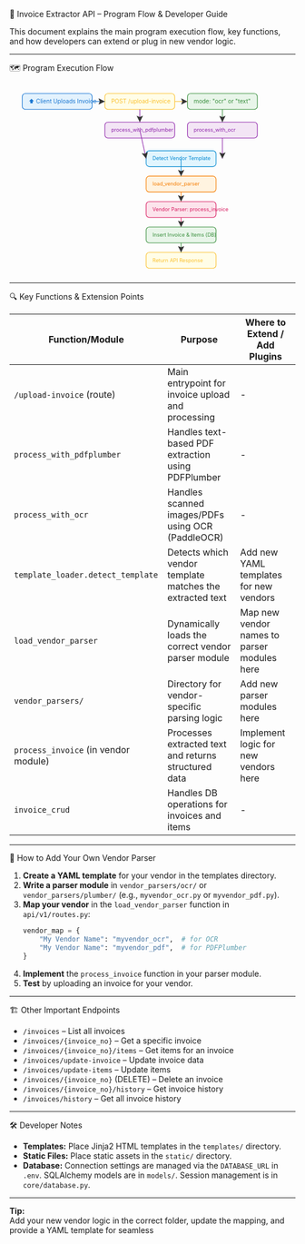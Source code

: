 🧾 Invoice Extractor API – Program Flow & Developer Guide

This document explains the main program execution flow, key functions, and how developers can extend or plug in new vendor logic.

---

🗺️ Program Execution Flow

<svg width="900" height="600" viewBox="0 0 900 600" xmlns="http://www.w3.org/2000/svg">
  <rect x="40" y="30" width="220" height="50" rx="10" fill="#e3f2fd" stroke="#1976d2" stroke-width="2"/>
  <text x="60" y="60" font-size="18" fill="#1976d2">⬆️ Client Uploads Invoice</text>
  
  <rect x="300" y="30" width="220" height="50" rx="10" fill="#fffde7" stroke="#fbc02d" stroke-width="2"/>
  <text x="320" y="60" font-size="18" fill="#fbc02d">POST /upload-invoice</text>
  
  <rect x="560" y="30" width="220" height="50" rx="10" fill="#e8f5e9" stroke="#388e3c" stroke-width="2"/>
  <text x="580" y="60" font-size="18" fill="#388e3c">mode: "ocr" or "text"</text>
  
  <rect x="300" y="120" width="220" height="50" rx="10" fill="#f3e5f5" stroke="#8e24aa" stroke-width="2"/>
  <text x="320" y="150" font-size="16" fill="#8e24aa">process_with_pdfplumber</text>
  
  <rect x="560" y="120" width="220" height="50" rx="10" fill="#f3e5f5" stroke="#8e24aa" stroke-width="2"/>
  <text x="580" y="150" font-size="16" fill="#8e24aa">process_with_ocr</text>
  
  <rect x="430" y="210" width="220" height="50" rx="10" fill="#e1f5fe" stroke="#0288d1" stroke-width="2"/>
  <text x="450" y="240" font-size="16" fill="#0288d1">Detect Vendor Template</text>
  
  <rect x="430" y="290" width="220" height="50" rx="10" fill="#fff3e0" stroke="#f57c00" stroke-width="2"/>
  <text x="450" y="320" font-size="16" fill="#f57c00">load_vendor_parser</text>
  
  <rect x="430" y="370" width="220" height="50" rx="10" fill="#fce4ec" stroke="#d81b60" stroke-width="2"/>
  <text x="450" y="400" font-size="16" fill="#d81b60">Vendor Parser: process_invoice</text>
  
  <rect x="430" y="450" width="220" height="50" rx="10" fill="#e8f5e9" stroke="#388e3c" stroke-width="2"/>
  <text x="450" y="480" font-size="16" fill="#388e3c">Insert Invoice & Items (DB)</text>
  
  <rect x="430" y="530" width="220" height="50" rx="10" fill="#fffde7" stroke="#fbc02d" stroke-width="2"/>
  <text x="450" y="560" font-size="16" fill="#fbc02d">Return API Response</text>
  
  <!-- Arrows -->
  <line x1="260" y1="55" x2="300" y2="55" stroke="#1976d2" stroke-width="2" marker-end="url(#arrow)"/>
  <line x1="520" y1="55" x2="560" y2="55" stroke="#fbc02d" stroke-width="2" marker-end="url(#arrow)"/>
  <line x1="670" y1="80" x2="670" y2="120" stroke="#388e3c" stroke-width="2" marker-end="url(#arrow)"/>
  <line x1="410" y1="80" x2="410" y2="120" stroke="#8e24aa" stroke-width="2" marker-end="url(#arrow)"/>
  <line x1="410" y1="145" x2="430" y2="235" stroke="#8e24aa" stroke-width="2" marker-end="url(#arrow)"/>
  <line x1="670" y1="170" x2="670" y2="235" stroke="#8e24aa" stroke-width="2" marker-end="url(#arrow)"/>
  <line x1="540" y1="235" x2="540" y2="290" stroke="#0288d1" stroke-width="2" marker-end="url(#arrow)"/>
  <line x1="540" y1="340" x2="540" y2="370" stroke="#f57c00" stroke-width="2" marker-end="url(#arrow)"/>
  <line x1="540" y1="420" x2="540" y2="450" stroke="#d81b60" stroke-width="2" marker-end="url(#arrow)"/>
  <line x1="540" y1="500" x2="540" y2="530" stroke="#388e3c" stroke-width="2" marker-end="url(#arrow)"/>
  
  <defs>
    <marker id="arrow" markerWidth="10" markerHeight="10" refX="10" refY="5" orient="auto" markerUnits="strokeWidth">
      <path d="M0,0 L10,5 L0,10 L2,5 z" fill="#333"/>
    </marker>
  </defs>
</svg>

---

🔍 Key Functions & Extension Points

| Function/Module                | Purpose                                                                 | Where to Extend / Add Plugins                |
|------------------------------- |------------------------------------------------------------------------|----------------------------------------------|
| `/upload-invoice` (route)      | Main entrypoint for invoice upload and processing                       | -                                           |
| `process_with_pdfplumber`      | Handles text-based PDF extraction using PDFPlumber                      | -                                           |
| `process_with_ocr`             | Handles scanned images/PDFs using OCR (PaddleOCR)                       | -                                           |
| `template_loader.detect_template` | Detects which vendor template matches the extracted text              | Add new YAML templates for new vendors       |
| `load_vendor_parser`           | Dynamically loads the correct vendor parser module                      | Map new vendor names to parser modules here  |
| `vendor_parsers/`              | Directory for vendor-specific parsing logic                             | Add new parser modules here                  |
| `process_invoice` (in vendor module) | Processes extracted text and returns structured data               | Implement logic for new vendors here         |
| `invoice_crud`                 | Handles DB operations for invoices and items                            | -                                           |

---

🧩 How to Add Your Own Vendor Parser

1. **Create a YAML template** for your vendor in the templates directory.
2. **Write a parser module** in `vendor_parsers/ocr/` or `vendor_parsers/plumber/` (e.g., `myvendor_ocr.py` or `myvendor_pdf.py`).
3. **Map your vendor** in the `load_vendor_parser` function in `api/v1/routes.py`:
    ```python
    vendor_map = {
        "My Vendor Name": "myvendor_ocr",  # for OCR
        "My Vendor Name": "myvendor_pdf",  # for PDFPlumber
    }
    ```
4. **Implement** the `process_invoice` function in your parser module.
5. **Test** by uploading an invoice for your vendor.

---

🏗️ Other Important Endpoints

- `/invoices` – List all invoices
- `/invoices/{invoice_no}` – Get a specific invoice
- `/invoices/{invoice_no}/items` – Get items for an invoice
- `/invoices/update-invoice` – Update invoice data
- `/invoices/update-items` – Update items
- `/invoices/{invoice_no}` (DELETE) – Delete an invoice
- `/invoices/{invoice_no}/history` – Get invoice history
- `/invoices/history` – Get all invoice history

---

🛠️ Developer Notes

- **Templates:** Place Jinja2 HTML templates in the `templates/` directory.
- **Static Files:** Place static assets in the `static/` directory.
- **Database:** Connection settings are managed via the `DATABASE_URL` in `.env`. SQLAlchemy models are in `models/`. Session management is in `core/database.py`.

---

**Tip:**  
Add your new vendor logic in the correct folder, update the mapping, and provide a YAML template for seamless

